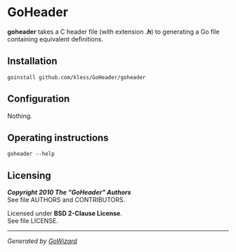 GoHeader
========

**goheader** takes a C header file (with extension ***.h***) to generating a
Go file containing equivalent definitions.


## Installation

	goinstall github.com/kless/GoHeader/goheader


## Configuration

Nothing.


## Operating instructions

	goheader --help


## Licensing

***Copyright 2010  The "GoHeader" Authors***  
See file AUTHORS and CONTRIBUTORS.

Licensed under **BSD 2-Clause License**.  
See file LICENSE.


* * *
*Generated by [GoWizard](https://github.com/kless/GoWizard)*

